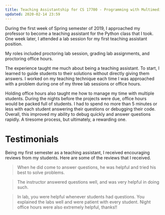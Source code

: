 ```yaml
---
title: Teaching Assistantship for CS 17700 - Programming with Multimedia Objects
updated: 2020-02-14 23:59
---
```

During the first week of Spring semester of 2019, I approached my professor to become a teaching assistant for the Python class that I took. One week later, I attended a lab session for my first teaching assistant position.

My roles included proctoring lab session, grading lab assignments, and proctoring office hours.

The experience taught me much about being a teaching assistant. To start, I learned to guide students to their solutions without directly giving them answers. I worked on my teaching technique each time I was approached with a problem during one of my three lab sessions or office hours.

Holding office hours also taught me how to manage my time with multiple students. During the nights before the projects were due, office hours would be packed full of students. I had to spend no more than 5 minutes or less with each student answering their questions or debugging their code. Overall, this improved my ability to debug quickly and answer questions rapidly. A tiresome process, but ultimately, a rewarding one.

# Testimonials

Being my first semester as a teaching assistant, I received encouraging reviews from my students. Here are some of the reviews that I received.

>When he did come to answer questions, he was helpful and tried his best to solve problems.

>The instructor answered questions well, and was very helpful in doing such.

>In lab, you were helpful whenever students had questions. You explained the labs well and were patient with every student. Night office hours were also extremely helpful, thanks!!
